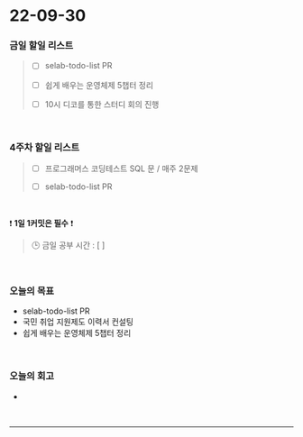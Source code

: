 # 22-09-30

### 금일 할일 리스트
> - [ ]  selab-todo-list PR
>
> - [ ]  쉽게 배우는 운영체제 5챕터 정리
>
> - [ ]  10시 디코를 통한 스터디 회의 진행

<br/>

### 4주차 할일 리스트  

> - [ ]  프로그래머스 코딩테스트 SQL 문 / 매주 2문제  
>
> - [ ]  selab-todo-list PR

<br/>

❗ **1일 1커밋은 필수** ❗
> 🕒 금일 공부 시간 :  [  ]    
  
<br/>

### 오늘의 목표
- selab-todo-list PR
- 국민 취업 지원제도 이력서 컨설팅
- 쉽게 배우는 운영체제 5챕터 정리

<br>

### 오늘의 회고
- 


<br/>

------------  
